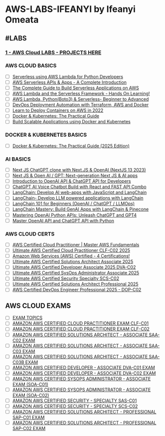 # AWS-LABS-IFEANYI by Ifeanyi Omeata

## #LABS

### [1 - AWS Cloud LABS - PROJECTS HERE](https://github.com/omeatai/AWS-LABS-IFEANYI/blob/main/labs/1.md)

### AWS CLOUD BASICS

- [ ] [Serverless using AWS Lambda for Python Developers](https://www.udemy.com/course/serverless-using-aws-lambda-for-python-developers)
- [ ] [AWS Serverless APIs & Apps - A Complete Introduction](https://www.udemy.com/course/aws-serverless-a-complete-introduction/)
- [ ] [The Complete Guide to Build Serverless Applications on AWS](https://www.udemy.com/course/building-rest-apis-with-serverless/)
- [ ] [AWS Lambda and the Serverless Framework - Hands On Learning!](https://www.udemy.com/course/aws-lambda-serverless/)
- [ ] [AWS Lambda, Python(Boto3) & Serverless- Beginner to Advanced](https://www.udemy.com/course/aws-lambda-and-python-full-course-beginner-to-advanced/)
- [ ] [DevOps Deployment Automation with Terraform, AWS and Docker](https://www.udemy.com/course/devops-deployment-automation-terraform-aws-docker/)
- [ ] [Learn to Deploy Containers on AWS in 2022](https://www.udemy.com/course/learn-to-deploy-containers-on-aws-in-2021/)
- [ ] [Docker & Kubernetes: The Practical Guide](https://www.udemy.com/course/docker-kubernetes-the-practical-guide/)
- [ ] [Build Scalable Applications using Docker and Kubernetes](https://www.udemy.com/course/build-scalable-applications-using-docker-and-kubernetes/)

### DOCKER & KUBERNETES BASICS

- [ ] [Docker & Kubernetes: The Practical Guide (2025 Edition)](https://www.udemy.com/course/docker-kubernetes-the-practical-guide/)

### AI BASICS

- [ ] [Next JS ChatGPT clone with Next.JS & OpenAI (NextJS 13 2023)](https://www.udemy.com/course/nextjs-chatgpt/)
- [ ] [Next JS & Open AI / GPT: Next-generation Next JS & AI apps](https://www.udemy.com/course/next-js-ai/)
- [ ] [Introduction to OpenAI API & ChatGPT API for Developers](https://www.udemy.com/course/introduction-to-openai-api-chatgpt-api-chatgpt-plugins/)
- [ ] [ChatGPT AI Voice Chatbot Build with React and FAST API Combo](https://www.udemy.com/course/chatgpt-ai-voice-chatbot-build-with-react-and-fast-api-combo/)
- [ ] [LangChain: Develop AI web-apps with JavaScript and LangChain](https://www.udemy.com/course/langchain-develop-ai-web-apps-with-javascript-and-langchain/)
- [ ] [LangChain- Develop LLM powered applications with LangChain](https://www.udemy.com/course/langchain/)
- [ ] [LangChain 101 for Beginners (OpenAI / ChatGPT / LLMOps)](https://www.udemy.com/course/langchain-python/)
- [ ] [LangChain Mastery: Build GenAI Apps with LangChain & Pinecone](https://www.udemy.com/course/master-langchain-pinecone-openai-build-llm-applications/)
- [ ] [Mastering OpenAI Python APIs: Unleash ChatGPT and GPT4](https://www.udemy.com/course/mastering-openai/)
- [ ] [Master OpenAI API and ChatGPT API with Python](https://www.udemy.com/course/openai-api-chatgpt-gpt4-with-python-bootcamp/)

### AWS CLOUD CERTS

- [ ] [AWS Certified Cloud Practitioner | Master AWS Fundamentals](https://www.udemy.com/course/aws-certified-cloud-practitioner-master-aws-fundamentals/)
- [ ] [Ultimate AWS Certified Cloud Practitioner CLF-C02 2025](https://www.udemy.com/course/aws-certified-cloud-practitioner-new/)
- [ ] [Amazon Web Services (AWS) Certified - 4 Certifications!](https://www.udemy.com/course/aws-certified-associate-architect-developer-sysops-admin/)
- [ ] [Ultimate AWS Certified Solutions Architect Associate 2025](https://www.udemy.com/course/aws-certified-solutions-architect-associate-saa-c03/?couponCode=24T1MT310325G1)
- [ ] [Ultimate AWS Certified Developer Associate 2025 DVA-C02](https://www.udemy.com/course/aws-certified-developer-associate-dva-c01/)
- [ ] [Ultimate AWS Certified SysOps Administrator Associate 2025](https://www.udemy.com/course/ultimate-aws-certified-sysops-administrator-associate/)
- [ ] [Ultimate AWS Certified Security Specialty SCS-C02](https://www.udemy.com/course/ultimate-aws-certified-security-specialty/)
- [ ] [Ultimate AWS Certified Solutions Architect Professional 2025](https://www.udemy.com/course/aws-solutions-architect-professional/)
- [ ] [AWS Certified DevOps Engineer Professional 2025 - DOP-C02](https://www.udemy.com/course/aws-certified-devops-engineer-professional-hands-on)

## AWS CLOUD EXAMS

- [ ] [EXAM TOPICS](https://www.examtopics.com/exams/amazon/)
- [ ] [AMAZON AWS CERTIFIED CLOUD PRACTITIONER EXAM CLF-C01](https://www.examtopics.com/exams/amazon/aws-certified-cloud-practitioner/)
- [ ] [AMAZON AWS CERTIFIED CLOUD PRACTITIONER EXAM CLF-C02](https://www.examtopics.com/exams/amazon/aws-certified-cloud-practitioner-clf-c02/)
- [ ] [AMAZON AWS CERTIFIED SOLUTIONS ARCHITECT - ASSOCIATE SAA-C02 EXAM](https://www.examtopics.com/exams/amazon/aws-certified-solutions-architect-associate-saa-c02/)
- [ ] [AMAZON AWS CERTIFIED SOLUTIONS ARCHITECT - ASSOCIATE SAA-C03 EXAM](https://www.examtopics.com/exams/amazon/aws-certified-solutions-architect-associate-saa-c03/)
- [ ] [AMAZON AWS CERTIFIED SOLUTIONS ARCHITECT - ASSOCIATE SAA-C03B EXAM](https://www.freecram.net/question/Amazon.SAA-C03.v2023-11-20.q231/a-serverless-application-uses-amazon-api-gateway-aws-lambda-and-amazon-dynamodb-the-lambda-function)
- [ ] [AMAZON AWS CERTIFIED DEVELOPER - ASSOCIATE DVA-C01 EXAM](https://www.examtopics.com/exams/amazon/aws-certified-developer-associate/)
- [ ] [AMAZON AWS CERTIFIED DEVELOPER - ASSOCIATE DVA-C02 EXAM](https://www.examtopics.com/exams/amazon/aws-certified-developer-associate-dva-c02/)
- [ ] [AMAZON AWS CERTIFIED SYSOPS ADMINISTRATOR - ASSOCIATE EXAM (SOA-C01)](https://www.examtopics.com/exams/amazon/aws-sysops/)
- [ ] [AMAZON AWS CERTIFIED SYSOPS ADMINISTRATOR - ASSOCIATE EXAM (SOA-C02)](https://www.examtopics.com/exams/amazon/aws-certified-sysops-administrator-associate/)
- [ ] [AMAZON AWS CERTIFIED SECURITY - SPECIALTY SAS-C01](https://www.examtopics.com/exams/amazon/aws-certified-security-specialty-sas-c01/)
- [ ] [AMAZON AWS CERTIFIED SECURITY - SPECIALTY SCS-C02](https://www.examtopics.com/exams/amazon/aws-certified-security-specialty-scs-c02/)
- [ ] [AMAZON AWS CERTIFIED SOLUTIONS ARCHITECT - PROFESSIONAL SAP-C01 EXAM](https://www.examtopics.com/exams/amazon/aws-certified-solutions-architect-professional/)
- [ ] [AMAZON AWS CERTIFIED SOLUTIONS ARCHITECT - PROFESSIONAL SAP-C02 EXAM](https://www.examtopics.com/exams/amazon/aws-certified-solutions-architect-professional-sap-c02/)
